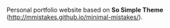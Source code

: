 Personal portfolio website based on **So Simple Theme** (http://mmistakes.github.io/minimal-mistakes/).
